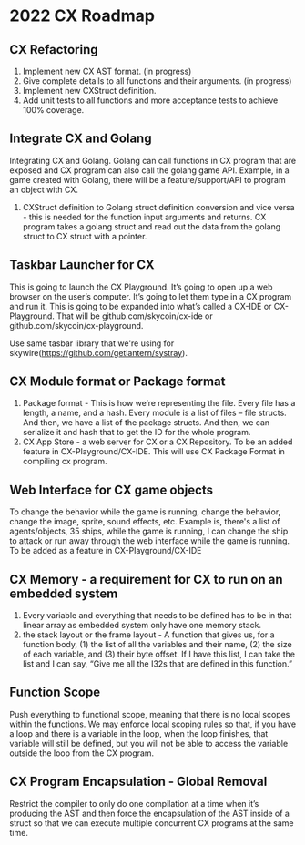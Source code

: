 # 2022 CX Roadmap

## CX Refactoring
1. Implement new CX AST format. (in progress)
2. Give complete details to all functions and their arguments. (in progress)
3. Implement new CXStruct definition.
4. Add unit tests to all functions and more acceptance tests to achieve 100% coverage.

## Integrate CX and Golang
Integrating CX and Golang. Golang can call functions in CX program that are exposed and CX program can also call the golang game API. Example, in a game created with Golang, there will be a feature/support/API to program an object with CX. 
1. CXStruct definition to Golang struct definition conversion and vice versa - this is needed for the function input arguments and returns. CX program takes a golang struct and read out the data from the golang struct to CX struct with a pointer.

## Taskbar Launcher for CX
This is going to launch the CX Playground. It’s going to open up a web browser on the user’s computer. It’s going to let them type in a CX program and run it. This is going to be expanded into what’s called a CX-IDE or CX-Playground. That will be github.com/skycoin/cx-ide or github.com/skycoin/cx-playground. 

Use same tasbar library that we're using for skywire(https://github.com/getlantern/systray).

## CX Module format or Package format
1. Package format - This is how we’re representing the file. Every file has a length, a name, and a hash. Every module is a list of files – file structs. And then, we have a list of the package structs. And then, we can serialize it and hash that to get the ID for the whole program.
2. CX App Store - a web server for CX or a CX Repository. To be an added feature in CX-Playground/CX-IDE. This will use CX Package Format in compiling cx program.

## Web Interface for CX game objects
To change the behavior while the game is running, change the behavior, change the image, sprite, sound effects, etc. Example is, there's a list of agents/objects, 35 ships, while the game is running, I can change the ship to attack or run away through the web interface while the game is running. To be added as a feature in CX-Playground/CX-IDE

## CX Memory - a requirement for CX to run on an embedded system
1. Every variable and everything that needs to be defined has to be in that linear array as embedded system only have one memory stack.
2. the stack layout or the frame layout - A function that gives us, for a function body, (1) the list of all the variables and their name, (2) the size of each variable, and (3) their byte offset. If I have this list, I can take the list and I can say, “Give me all the I32s that are defined in this function.” 

## Function Scope
Push everything to functional scope, meaning that there is no local scopes within the functions. We may enforce local scoping rules so that, if you have a loop and there is a variable in the loop, when the loop finishes, that variable will still be defined, but you will not be able to access the variable outside the loop from the CX program.

## CX Program Encapsulation - Global Removal
Restrict the compiler to only do one compilation at a time when it’s producing the AST and then force the encapsulation of the AST inside of a struct so that we can execute multiple concurrent CX programs at the same time.

